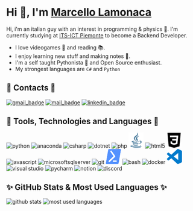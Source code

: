 <!-- **m-lamonaca/m-lamonaca** is a ✨ _special_ ✨ repository because its `README.md` (this file) appears on your GitHub profile. -->

# Hi 👋, I'm [Marcello Lamonaca][github_profile]

Hi, i'm an italian guy with an interest in programming & physics 🚀. I'm currently studying at [ITS-ICT Piemonte](https://www.its-ictpiemonte.it/) to become a Backend Developer.

- I love videogames 👾 and reading 📚.
- I enjoy learning new stuff and making notes 📄.
- I'm a self taught Pythonista 🐍 and Open Source enthusiast.
- My strongest languages are `C#` and `Python`

## 📧 Contacts  📧

[![gmail_badge]](mailto:marcello.lamonaca@gmail.com) [![mail_badge]](mailto:marcello@lamonaca.eu) [![linkedin_badge]][linkedin]

## 🔮 Tools, Technologies and Languages 🔮

<p>
<!-- Python -->
<img src="https://raw.githubusercontent.com/simple-icons/simple-icons/develop/icons/python.svg" alt="python" width="40" height="40"/>
<img src="https://raw.githubusercontent.com/simple-icons/simple-icons/develop/icons/anaconda.svg" alt="anaconda" width="40" height="40"/>
<!-- <img src="https://raw.githubusercontent.com/simple-icons/simple-icons/develop/icons/pandas.svg" alt="pandas" width="40" height="40"/> -->
<!-- <img src="https://raw.githubusercontent.com/simple-icons/simple-icons/develop/icons/flask.svg" alt="flask" width="40" height="40"/> -->
<!-- <img src="https://raw.githubusercontent.com/simple-icons/simple-icons/develop/icons/jupyter.svg" alt="jupyter" width="40" height="40"/> -->

<!-- C# -->
<img src="https://raw.githubusercontent.com/simple-icons/simple-icons/develop/icons/csharp.svg" alt="csharp" width="40" height="40"/>
<img src="https://raw.githubusercontent.com/simple-icons/simple-icons/develop/icons/dotnet.svg" alt="dotnet" width="40" height="40"/>
<!-- <img src="https://raw.githubusercontent.com/simple-icons/simple-icons/develop/icons/unity.svg" alt="unity" width="40" height="40"/> -->

<!-- PHP -->
<img src="https://raw.githubusercontent.com/simple-icons/simple-icons/develop/icons/php.svg" alt="php" width="40" height="40"/>

<!-- Java -->
<img src="https://raw.githubusercontent.com/simple-icons/simple-icons/develop/icons/java.svg" alt="java" width="40" height="40"/>

<!-- Front End -->
<img src="https://raw.githubusercontent.com/simple-icons/simple-icons/develop/icons/html5.svg" alt="html5" width="40" height="40"/>
<img src="https://raw.githubusercontent.com/simple-icons/simple-icons/develop/icons/css3.svg" alt="css3" width="40" height="40"/>
<img src="https://raw.githubusercontent.com/simple-icons/simple-icons/develop/icons/javascript.svg" alt="javascript" width="40" height="40"/>

<!-- DBs -->
<img src="https://raw.githubusercontent.com/simple-icons/simple-icons/develop/icons/microsoftsqlserver.svg" alt="microsoftsqlserver" width="40" height="40"/>

<!-- SCM -->
<img src="https://raw.githubusercontent.com/simple-icons/simple-icons/develop/icons/git.svg" alt="git" width="40" height="40"/>

<!-- shell -->
<img src="https://raw.githubusercontent.com/simple-icons/simple-icons/develop/icons/powershell.svg" alt="powershell" width="40" height="40"/>
<img src="https://raw.githubusercontent.com/simple-icons/simple-icons/develop/icons/gnubash.svg" alt="bash" width="40" height="40"/>

<!-- Containers -->
<img src="https://raw.githubusercontent.com/simple-icons/simple-icons/develop/icons/docker.svg" alt="docker" width="40" height="40"/>
<!-- <img src="https://raw.githubusercontent.com/simple-icons/simple-icons/develop/icons/kubernetes.svg" alt="kubernetes" width="40" height="40"/> -->

<!-- IDE/Editor -->
<img src="https://raw.githubusercontent.com/simple-icons/simple-icons/develop/icons/visualstudiocode.svg" alt="vscode" width="40" height="40"/>
<img src="https://raw.githubusercontent.com/simple-icons/simple-icons/develop/icons/visualstudio.svg" alt="visual studio" width="40" height="40"/>
<img src="https://raw.githubusercontent.com/simple-icons/simple-icons/develop/icons/pycharm.svg" alt="pycharm" width="40" height="40"/>

<!-- Other Tools -->
<img src="https://raw.githubusercontent.com/simple-icons/simple-icons/develop/icons/notion.svg" alt="notion" width="40" height="40"/>
<img src="https://raw.githubusercontent.com/simple-icons/simple-icons/develop/icons/discord.svg" alt="discord" width="40" height="40"/>
</p>

## ✨ GitHub Stats & Most Used Languages ✨

<!-- https://github.com/anuraghazra/github-readme-stats -->
![github stats][github_stats]
![most used languages][top_languages]

<!-- profile links -->
[github_profile]: https://github.com/m-lamonaca "Github Profile"
[linkedin]: linkedin.com/in/marcello-lamonaca "Linkedin Profile"

<!-- badges -->
[gmail_badge]: https://img.shields.io/badge/-marcello.lamonaca%40gmail.com-red?style=flat-square&logo=Gmail&logoColor=white&link=mailto:marcello.lamonaca@gmail.com
[mail_badge]: https://img.shields.io/badge/-marcello%40lamonaca.eu-blue?style=flat-square&logo=Gmail&logoColor=white&link=mailto:marcello@lamonaca.eu
[linkedin_badge]: https://img.shields.io/badge/-Linkedin-blue?style=flat-square&logo=linkedin&logoColor=white&link=https://www.linkedin.com/in/marcello-lamonaca-17a863188

<!-- meta -->
[github_stats]: https://github-readme-stats.vercel.app/api?username=m-lamonaca&show_icons=true "User Statistics"
[top_languages]: https://github-readme-stats.vercel.app/api/top-langs/?username=m-lamonaca&layout=compact "Most Used Languages"
